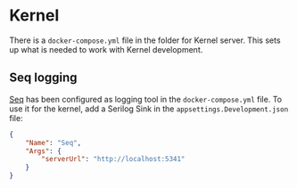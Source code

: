 # Kernel

There is a `docker-compose.yml` file in the folder for Kernel server.
This sets up what is needed to work with Kernel development.

## Seq logging

[Seq](https://datalust.co/seq) has been configured as logging tool in the `docker-compose.yml` file.
To use it for the kernel, add a Serilog Sink in the `appsettings.Development.json` file:

```json
{
    "Name": "Seq",
    "Args": {
        "serverUrl": "http://localhost:5341"
    }
}
````
